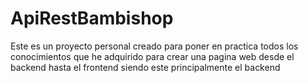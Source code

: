 # ApiRestBambishop
Este es un proyecto personal creado para poner en practica todos los conocimientos que he adquirido para crear una pagina web desde el backend hasta el frontend siendo este principalmente el backend